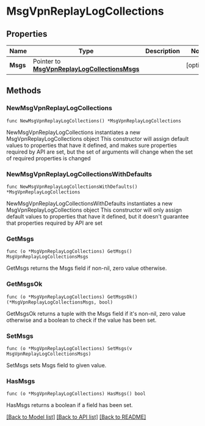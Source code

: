 # MsgVpnReplayLogCollections

## Properties

Name | Type | Description | Notes
------------ | ------------- | ------------- | -------------
**Msgs** | Pointer to [**MsgVpnReplayLogCollectionsMsgs**](MsgVpnReplayLogCollectionsMsgs.md) |  | [optional] 

## Methods

### NewMsgVpnReplayLogCollections

`func NewMsgVpnReplayLogCollections() *MsgVpnReplayLogCollections`

NewMsgVpnReplayLogCollections instantiates a new MsgVpnReplayLogCollections object
This constructor will assign default values to properties that have it defined,
and makes sure properties required by API are set, but the set of arguments
will change when the set of required properties is changed

### NewMsgVpnReplayLogCollectionsWithDefaults

`func NewMsgVpnReplayLogCollectionsWithDefaults() *MsgVpnReplayLogCollections`

NewMsgVpnReplayLogCollectionsWithDefaults instantiates a new MsgVpnReplayLogCollections object
This constructor will only assign default values to properties that have it defined,
but it doesn't guarantee that properties required by API are set

### GetMsgs

`func (o *MsgVpnReplayLogCollections) GetMsgs() MsgVpnReplayLogCollectionsMsgs`

GetMsgs returns the Msgs field if non-nil, zero value otherwise.

### GetMsgsOk

`func (o *MsgVpnReplayLogCollections) GetMsgsOk() (*MsgVpnReplayLogCollectionsMsgs, bool)`

GetMsgsOk returns a tuple with the Msgs field if it's non-nil, zero value otherwise
and a boolean to check if the value has been set.

### SetMsgs

`func (o *MsgVpnReplayLogCollections) SetMsgs(v MsgVpnReplayLogCollectionsMsgs)`

SetMsgs sets Msgs field to given value.

### HasMsgs

`func (o *MsgVpnReplayLogCollections) HasMsgs() bool`

HasMsgs returns a boolean if a field has been set.


[[Back to Model list]](../README.md#documentation-for-models) [[Back to API list]](../README.md#documentation-for-api-endpoints) [[Back to README]](../README.md)


